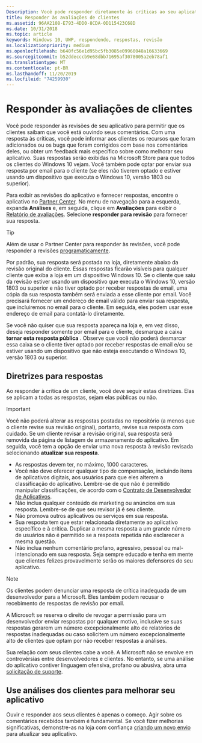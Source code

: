 ```yaml
---
Description: Você pode responder diretamente às críticas ao seu aplicativo para mostrar aos clientes que a opinião deles é ouvida.
title: Responder às avaliações de clientes
ms.assetid: 96AA2108-E793-4DD0-8CDA-0D115423C68D
ms.date: 10/31/2018
ms.topic: article
keywords: Windows 10, UWP, respondendo, respostas, revisão
ms.localizationpriority: medium
ms.openlocfilehash: b640fc56e1d95bc5fb3085e09960048a16633669
ms.sourcegitcommit: b52ddecccb9e68dbb71695af3078005a2eb78af1
ms.translationtype: MT
ms.contentlocale: pt-BR
ms.lasthandoff: 11/20/2019
ms.locfileid: "74259930"
---
```

# <a name="respond-to-customer-reviews"></a>Responder às avaliações de clientes


Você pode responder às revisões de seu aplicativo para permitir que os clientes saibam que você está ouvindo seus comentários. Com uma resposta às críticas, você pode informar aos clientes os recursos que foram adicionados ou os bugs que foram corrigidos com base nos comentários deles, ou obter um feedback mais específico sobre como melhorar seu aplicativo. Suas respostas serão exibidas na Microsoft Store para que todos os clientes do Windows 10 vejam. Você também pode optar por enviar sua resposta por email para o cliente (se eles não tiverem optado e estiver usando um dispositivo que executa o Windows 10, versão 1803 ou superior).

Para exibir as revisões do aplicativo e fornecer respostas, encontre o aplicativo no [Partner Center](https://partner.microsoft.com/dashboard). No menu de navegação para a esquerda, expanda **Análises** e, em seguida, clique em **Avaliações** para exibir o [Relatório de avaliações](reviews-report.md). Selecione **responder para revisão** para fornecer sua resposta.

> [!TIP]
> Além de usar o Partner Center para responder às revisões, você pode responder a revisões [programaticamente](../monetize/submit-responses-to-app-reviews.md).

Por padrão, sua resposta será postada na loja, diretamente abaixo da revisão original do cliente. Essas respostas ficarão visíveis para qualquer cliente que exiba a loja em um dispositivo Windows 10. Se o cliente que saiu da revisão estiver usando um dispositivo que executa o Windows 10, versão 1803 ou superior e não tiver optado por receber respostas de email, uma cópia da sua resposta também será enviada a esse cliente por email.  Você precisará fornecer um endereço de email válido para enviar sua resposta, que incluiremos no email para o cliente. Em seguida, eles podem usar esse endereço de email para contatá-lo diretamente.

Se você não quiser que sua resposta apareça na loja e, em vez disso, deseja responder somente por email para o cliente, desmarque a caixa **tornar esta resposta pública** . Observe que você não poderá desmarcar essa caixa se o cliente tiver optado por receber respostas de email e/ou se estiver usando um dispositivo que não esteja executando o Windows 10, versão 1803 ou superior.

## <a name="guidelines-for-responses"></a>Diretrizes para respostas

Ao responder à crítica de um cliente, você deve seguir estas diretrizes. Elas se aplicam a todas as respostas, sejam elas públicas ou não.

> [!IMPORTANT]
> Você não poderá alterar as respostas postadas no repositório (a menos que o cliente revise sua revisão original), portanto, revise sua resposta com cuidado. Se um cliente revisar a revisão original, sua resposta será removida da página de listagem de armazenamento do aplicativo. Em seguida, você tem a opção de enviar uma nova resposta à revisão revisada selecionando **atualizar sua resposta**.

-   As respostas devem ter, no máximo, 1000 caracteres.
-   Você não deve oferecer qualquer tipo de compensação, incluindo itens de aplicativos digitais, aos usuários para que eles alterem a classificação do aplicativo. Lembre-se de que não é permitido manipular classificações, de acordo com o [Contrato de Desenvolvedor de Aplicativos](https://docs.microsoft.com/legal/windows/agreements/app-developer-agreement).
-   Não inclua qualquer conteúdo de marketing ou anúncios em sua resposta. Lembre-se de que seu revisor já é seu cliente.
-   Não promova outros aplicativos ou serviços em sua resposta.
-   Sua resposta tem que estar relacionada diretamente ao aplicativo específico e à crítica. Duplicar a mesma resposta a um grande número de usuários não é permitido se a resposta repetida não esclarecer a mesma questão.
-   Não inclua nenhum comentário profano, agressivo, pessoal ou mal-intencionado em sua resposta. Seja sempre educado e tenha em mente que clientes felizes provavelmente serão os maiores defensores do seu aplicativo.

> [!NOTE]
> Os clientes podem denunciar uma resposta de crítica inadequada de um desenvolvedor para a Microsoft. Eles também podem recusar o recebimento de respostas de revisão por email.
>
> A Microsoft se reserva o direito de revogar a permissão para um desenvolvedor enviar respostas por qualquer motivo, inclusive se suas respostas gerarem um número excepcionalmente alto de relatórios de respostas inadequadas ou caso solicitem um número excepcionalmente alto de clientes que optam por não receber respostas a análises.

Sua relação com seus clientes cabe a você. A Microsoft não se envolve em controvérsias entre desenvolvedores e clientes. No entanto, se uma análise do aplicativo contiver linguagem ofensiva, profano ou abusiva, abra uma [solicitação de suporte](https://developer.microsoft.com/windows/support).


## <a name="use-customer-reviews-to-improve-your-app"></a>Use análises dos clientes para melhorar seu aplicativo

Ouvir e responder aos seus clientes é apenas o começo. Agir sobre os comentários recebidos também é fundamental. Se você fizer melhorias significativas, demonstre-as na loja com confiança [criando um novo envio](app-submissions.md) para atualizar seu aplicativo.
